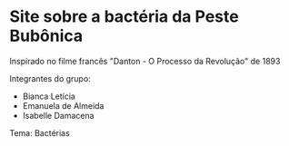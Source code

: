 # Site sobre a bactéria da Peste Bubônica
Inspirado no filme francês "Danton - O Processo da Revolução" de 1893

Integrantes do grupo:
  - Bianca Letícia
  - Emanuela de Almeida
  - Isabelle Damacena

Tema: Bactérias
